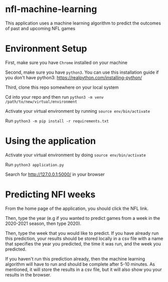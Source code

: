 # nfl-machine-learning
This application uses a machine learning algorithm to predict the outcomes of past and upcoming NFL games

# Environment Setup
First, make sure you have `Chrome` installed on your machine

Second, make sure you have `python3`. You can use this installation guide if you don't have python3: https://realpython.com/installing-python/

Third, clone this repo somewhere on your local system

Cd into your repo and then run `python3 -m venv /path/to/new/virtual/environment`

Activate your virtual environment by running `source env/bin/activate`

Run `python3 -m pip install -r requirements.txt`

# Using the application
Activate your virtual environment by doing `source env/bin/activate`

Run `python3 application.py`

Search for http://127.0.0.1:5000/ in your browser

# Predicting NFl weeks
From the home page of the application, you should click the NFL link.

Then, type the year (e.g if you wanted to predict games from a week in the 2020-2021
season, then type 2020).

Then, type the week that you would like to predict. If you have already run this
prediction, your results should be stored locally in a csv file with a name that specifies the
year you predicted, the time it was run, and the week you predicted.

If you haven't run this prediction already, then the machine
learning algorithm will have to run and should be complete after 5-10 minutes. As
mentioned, it will store the results in a csv file, but it will also show you
your results in the browser.
